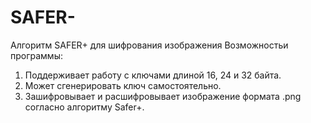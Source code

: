 # SAFER-
Алгоритм SAFER+ для шифрования изображения
Возможностьи программы:
1. Поддерживает работу с ключами длиной 16, 24 и 32 байта.
2. Может сгенерировать ключ самостоятельно.
3. Зашифровывает и расшифровывает изображение формата .png согласно алгоритму Safer+.
